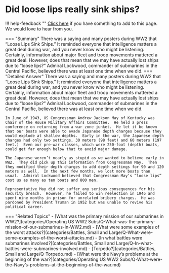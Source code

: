 # Did loose lips really sink ships?

!!! help-feedback ""
    [Click here](https://replace.md) if you have something to add to this page. We would love to hear from you.

=== "Summary"
    There was a saying and many posters during WW2 that “Loose Lips Sink Ships.” It reminded everyone that intelligence matters a great deal during war, and you never know who might be listening. Certainly, information about major fleet and troop movements mattered a great deal. However, does that mean that we may have actually lost ships due to “loose lips?” Admiral Lockwood, commander of submarines in the Central Pacific, believed there was at least one time when we did.
=== "Detailed Answer"
    There was a saying and many posters during WW2 that “Loose Lips Sink Ships.”  It reminded everyone that intelligence matters a great deal during war, and you never know who might be listening.  Certainly, information about major fleet and troop movements mattered a great deal.  However, does that mean that we may have actually lost ships due to “loose lips?”  Admiral Lockwood, commander of submarines in the Central Pacific, believed there was at least one time when we did.

    In June of 1943, US Congressman Andrew Jackson May of Kentucky was Chair of the House Military Affairs Committee.  He held a press conference on returning from a war zone junket.  He let it be known that our boats were able to evade Japanese depth charges because they would explode at shallow depths.  Early in the war, the Japanese depth charges had only two settings, 30 meters (98 feet) and 60 meters (197 feet.)  Even our pre-war classes, which were 250-foot (depth) boats, could get far enough below that to avoid major damage.

    The Japanese weren’t nearly as stupid as we wanted to believe early in WW2.  They did pick up this information from Congressman May.  Then they modified their depth charges to add depth settings for 90 and 120 meters as well.  In the next few months, we lost more boats than usual.  Admiral Lockwood believed that Congressman May’s “loose lips” cost us as many as ten boats and 800 men.

    Representative May did not suffer any serious consequences for his security breach.  However, he failed to win reelection in 1946 and spent nine months in prison for unrelated bribery charges.  He was pardoned by President Truman in 1952 but was unable to revive his political career.
=== "Related Topics"
    - [What was the primary mission of our submarines in WW2?](categories/Operating US WW2 Subs/Q-What-was-the-primary-mission-of-our-submarines-in-WW2.md)
    - [What were some examples of the worst attacks?](categories/Battles, Small and Large/Q-What-were-some-examples-of-the-worst-attacks.md)
    - [In what battles were submarines involved?](categories/Battles, Small and Large/Q-In-what-battles-were-submarines-involved.md)
    - [Torpedo?](categories/Battles, Small and Large/Q-Torpedo.md)
    - [What were the Navy’s problems at the beginning of the war?](categories/Operating US WW2 Subs/Q-What-were-the-Navy’s-problems-at-the-beginning-of-the-war.md)

